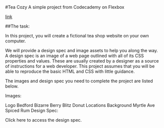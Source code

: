 #Tea Cozy 
A simple project from Codecademy on Flexbox

[link](https://www.codecademy.com/paths/web-development/tracks/getting-more-advanced-with-design/modules/layout-with-flexbox/projects/tea-cozy)

##The task:

In this project, you will create a fictional tea shop website on your own computer.

We will provide a design spec and image assets to help you along the way. A design spec is an image of a web page outlined with all of its CSS properties and values. These are usually created by a designer as a source of instructions for a web developer. This project assumes that you will be able to reproduce the basic HTML and CSS with little guidance.

The images and design spec you need to complete the project are listed below.

Images:

Logo
Bedford Bizarre
Berry Blitz
Donut
Locations
Background
Myrtle Ave
Spiced Rum
Design Spec:

Click here to access the design spec.